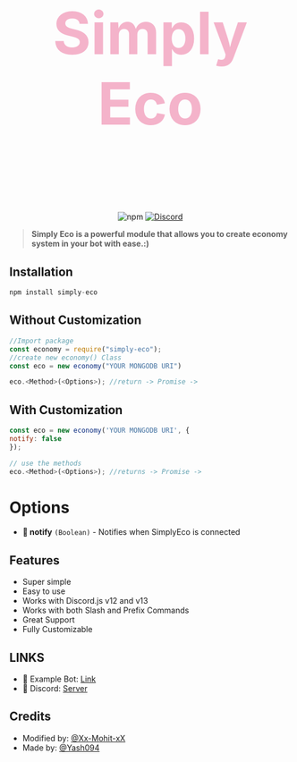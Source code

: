 <h2 style="font-size:6.5rem; color:#F4B3CA" align="center"> Simply Eco </h2>
<p align="center"><img align="center" style="width:0.5px" src="https://i.imgur.com/DWeejI6.jpg"/></p><br/>
<p align="center">
  <img alt="npm" src="https://img.shields.io/npm/dt/xx-mohit-xxx/simply-eco">
  <a href="https://discord.gg/HNfhvCeR6d"><img src="https://badgen.net/discord/online-members/HNfhvCeR6d" alt="Discord"></a>
</p>

> **Simply Eco is a powerful module that allows you to create economy system in your bot with ease.:)**

## **Installation** 

```js
npm install simply-eco
```

## Without Customization 

```js
//Import package
const economy = require("simply-eco");
//create new economy() Class
const eco = new economy("YOUR MONGODB URI")

eco.<Method>(<Options>); //return -> Promise ->
```


## With Customization 

```js
const eco = new economy('YOUR MONGODB URI', {
notify: false
});

// use the methods
eco.<Method>(<Options>); //returns -> Promise -> 
```

# Options

- **📌 notify** `(Boolean)` - Notifies when SimplyEco is connected

## Features

- Super simple
- Easy to use
- Works with Discord.js v12 and v13
- Works with both Slash and Prefix Commands 
- Great Support
- Fully Customizable

## LINKS

- 📃 Example Bot: [Link](https://github.com/Xx-Mohit-xX/Simply-eco/tree/main/Example-Bot)
- 📃 Discord: [Server](https://discord.com/invite/HNfhvCeR6d)


## Credits

- Modified by: [@Xx-Mohit-xX](https://github.com/Xx-Mohit-xX)
- Made by: [@Yash094](https://github.com/Yash094)
